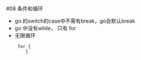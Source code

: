 #08 条件和循环
* go 的switch的case中不需有break，go会默认break
* go 中没有while， 只有 for 
* 无限循环
	```jshelllanguage
     for {
	    }
    ``` 

